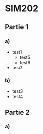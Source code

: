# SIM202

## Partie 1

### a)
- test1
  * test5
  * test6
- test2

### b)
* test3
* test4

## Partie 2

### a)
